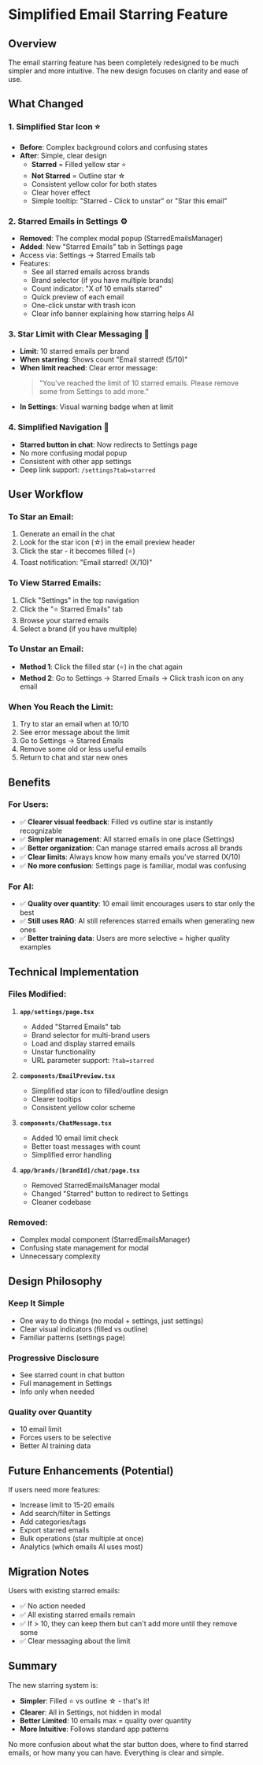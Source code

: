 # Simplified Email Starring Feature

## Overview
The email starring feature has been completely redesigned to be much simpler and more intuitive. The new design focuses on clarity and ease of use.

## What Changed

### 1. **Simplified Star Icon** ⭐
- **Before**: Complex background colors and confusing states
- **After**: Simple, clear design
  - **Starred** = Filled yellow star ⭐
  - **Not Starred** = Outline star ☆
  - Consistent yellow color for both states
  - Clear hover effect
  - Simple tooltip: "Starred - Click to unstar" or "Star this email"

### 2. **Starred Emails in Settings** ⚙️
- **Removed**: The complex modal popup (StarredEmailsManager)
- **Added**: New "Starred Emails" tab in Settings page
- Access via: Settings → Starred Emails tab
- Features:
  - See all starred emails across brands
  - Brand selector (if you have multiple brands)
  - Count indicator: "X of 10 emails starred"
  - Quick preview of each email
  - One-click unstar with trash icon
  - Clear info banner explaining how starring helps AI

### 3. **Star Limit with Clear Messaging** 🚫
- **Limit**: 10 starred emails per brand
- **When starring**: Shows count "Email starred! (5/10)"
- **When limit reached**: Clear error message:
  > "You've reached the limit of 10 starred emails. Please remove some from Settings to add more."
- **In Settings**: Visual warning badge when at limit

### 4. **Simplified Navigation** 🧭
- **Starred button in chat**: Now redirects to Settings page
- No more confusing modal popup
- Consistent with other app settings
- Deep link support: `/settings?tab=starred`

## User Workflow

### To Star an Email:
1. Generate an email in the chat
2. Look for the star icon (☆) in the email preview header
3. Click the star - it becomes filled (⭐)
4. Toast notification: "Email starred! (X/10)"

### To View Starred Emails:
1. Click "Settings" in the top navigation
2. Click the "⭐ Starred Emails" tab
3. Browse your starred emails
4. Select a brand (if you have multiple)

### To Unstar an Email:
- **Method 1**: Click the filled star (⭐) in the chat again
- **Method 2**: Go to Settings → Starred Emails → Click trash icon on any email

### When You Reach the Limit:
1. Try to star an email when at 10/10
2. See error message about the limit
3. Go to Settings → Starred Emails
4. Remove some old or less useful emails
5. Return to chat and star new ones

## Benefits

### For Users:
- ✅ **Clearer visual feedback**: Filled vs outline star is instantly recognizable
- ✅ **Simpler management**: All starred emails in one place (Settings)
- ✅ **Better organization**: Can manage starred emails across all brands
- ✅ **Clear limits**: Always know how many emails you've starred (X/10)
- ✅ **No more confusion**: Settings page is familiar, modal was confusing

### For AI:
- ✅ **Quality over quantity**: 10 email limit encourages users to star only the best
- ✅ **Still uses RAG**: AI still references starred emails when generating new ones
- ✅ **Better training data**: Users are more selective = higher quality examples

## Technical Implementation

### Files Modified:

1. **`app/settings/page.tsx`**
   - Added "Starred Emails" tab
   - Brand selector for multi-brand users
   - Load and display starred emails
   - Unstar functionality
   - URL parameter support: `?tab=starred`

2. **`components/EmailPreview.tsx`**
   - Simplified star icon to filled/outline design
   - Clearer tooltips
   - Consistent yellow color scheme

3. **`components/ChatMessage.tsx`**
   - Added 10 email limit check
   - Better toast messages with count
   - Simplified error handling

4. **`app/brands/[brandId]/chat/page.tsx`**
   - Removed StarredEmailsManager modal
   - Changed "Starred" button to redirect to Settings
   - Cleaner codebase

### Removed:
- Complex modal component (StarredEmailsManager)
- Confusing state management for modal
- Unnecessary complexity

## Design Philosophy

### Keep It Simple
- One way to do things (no modal + settings, just settings)
- Clear visual indicators (filled vs outline)
- Familiar patterns (settings page)

### Progressive Disclosure
- See starred count in chat button
- Full management in Settings
- Info only when needed

### Quality over Quantity
- 10 email limit
- Forces users to be selective
- Better AI training data

## Future Enhancements (Potential)

If users need more features:
- Increase limit to 15-20 emails
- Add search/filter in Settings
- Add categories/tags
- Export starred emails
- Bulk operations (star multiple at once)
- Analytics (which emails AI uses most)

## Migration Notes

Users with existing starred emails:
- ✅ No action needed
- ✅ All existing starred emails remain
- ✅ If > 10, they can keep them but can't add more until they remove some
- ✅ Clear messaging about the limit

## Summary

The new starring system is:
- **Simpler**: Filled ⭐ vs outline ☆ - that's it!
- **Clearer**: All in Settings, not hidden in modal
- **Better Limited**: 10 emails max = quality over quantity
- **More Intuitive**: Follows standard app patterns

No more confusion about what the star button does, where to find starred emails, or how many you can have. Everything is clear and simple.



